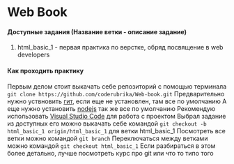 # Web Book
#### Доступные задания (Название ветки - описание задание)

1. html_basic_1 - первая практика по верстке, обряд посвящение в web developers

#### Как проходить практику

Первым делом стоит выкачать себе репозиторий с помощью терминала `git clone https://github.com/coderubrika/Web-book.git`
Предварительно нужно уствновить [гит](https://git-scm.com/downloads), если еще не установлен, там все по умолчанию
А еще нужно установить [nodejs](https://nodejs.org/en/) так же все по умолчанию
Рекомендую использовать [Visual Studio Code](https://code.visualstudio.com/) для работа с проектом
Выбрал задание из доступных его можно выкачать себе командой `git checkout -b html_basic_1 origin/html_basic_1` для ветки html_basic_1
Посмотреть все ветки можно командой `git branch`
Переключаться между ветками можно командой `git checkout html_basic_1`
Если разбираться в этом более детально, лучше посмотреть курс про git или что то типо того